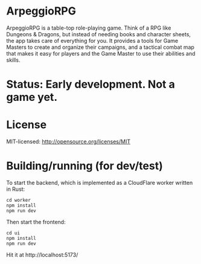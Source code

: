 
# ArpeggioRPG

ArpeggioRPG is a table-top role-playing game. Think of a RPG like Dungeons & Dragons, but instead of
needing books and character sheets, the app takes care of everything for you. It provides a tools
for Game Masters to create and organize their campaigns, and a tactical combat map that makes it
easy for players and the Game Master to use their abilities and skills.

# Status: Early development. Not a game yet.

# License

MIT-licensed: http://opensource.org/licenses/MIT


# Building/running (for dev/test)

To start the backend, which is implemented as a CloudFlare worker written in Rust:

```shell
cd worker
npm install
npm run dev
```

Then start the frontend:

```shell
cd ui
npm install
npm run dev
```

Hit it at http://localhost:5173/
